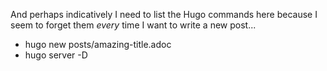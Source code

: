 And perhaps indicatively I need to list the Hugo commands here because I seem to forget them _every_ time I want to write a new post...

- hugo new posts/amazing-title.adoc
- hugo server -D